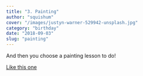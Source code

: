 ```yaml
---
title: "3. Painting"
author: "squishum"
cover: "/images/justyn-warner-529942-unsplash.jpg"
category: "birthday"
date: "2018-09-03"
slug: "painting"
---
```


And then you choose a painting lesson to do!

[Like this one](https://www.nas.edu.au/short-courses/363/)